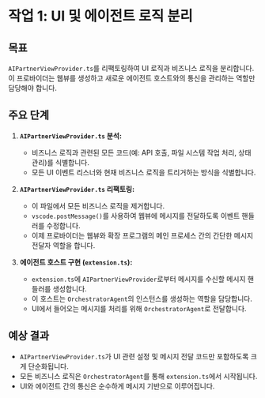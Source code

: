# 작업 1: UI 및 에이전트 로직 분리

## 목표
`AIPartnerViewProvider.ts`를 리팩토링하여 UI 로직과 비즈니스 로직을 분리합니다. 이 프로바이더는 웹뷰를 생성하고 새로운 에이전트 호스트와의 통신을 관리하는 역할만 담당해야 합니다.

## 주요 단계

1.  **`AIPartnerViewProvider.ts` 분석:**
    -   비즈니스 로직과 관련된 모든 코드(예: API 호출, 파일 시스템 작업 처리, 상태 관리)를 식별합니다.
    -   모든 UI 이벤트 리스너와 현재 비즈니스 로직을 트리거하는 방식을 식별합니다.

2.  **`AIPartnerViewProvider.ts` 리팩토링:**
    -   이 파일에서 모든 비즈니스 로직을 제거합니다.
    -   `vscode.postMessage()`를 사용하여 웹뷰에 메시지를 전달하도록 이벤트 핸들러를 수정합니다.
    -   이제 프로바이더는 웹뷰와 확장 프로그램의 메인 프로세스 간의 간단한 메시지 전달자 역할을 합니다.

3.  **에이전트 호스트 구현 (`extension.ts`):**
    -   `extension.ts`에 `AIPartnerViewProvider`로부터 메시지를 수신할 메시지 핸들러를 생성합니다.
    -   이 호스트는 `OrchestratorAgent`의 인스턴스를 생성하는 역할을 담당합니다.
    -   UI에서 들어오는 메시지를 처리를 위해 `OrchestratorAgent`로 전달합니다.

## 예상 결과
-   `AIPartnerViewProvider.ts`가 UI 관련 설정 및 메시지 전달 코드만 포함하도록 크게 단순화됩니다.
-   모든 비즈니스 로직은 `OrchestratorAgent`를 통해 `extension.ts`에서 시작됩니다.
-   UI와 에이전트 간의 통신은 순수하게 메시지 기반으로 이루어집니다.

